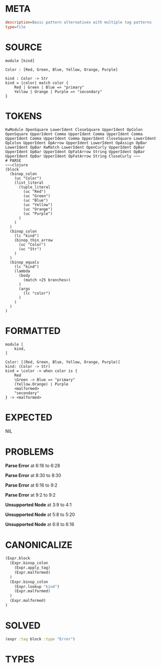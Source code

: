 # META
~~~ini
description=Basic pattern alternatives with multiple tag patterns
type=file
~~~
# SOURCE
~~~roc
module [kind]

Color : [Red, Green, Blue, Yellow, Orange, Purple]

kind : Color -> Str
kind = |color| match color {
    Red | Green | Blue => "primary"
    Yellow | Orange | Purple => "secondary"
}
~~~
# TOKENS
~~~text
KwModule OpenSquare LowerIdent CloseSquare UpperIdent OpColon OpenSquare UpperIdent Comma UpperIdent Comma UpperIdent Comma UpperIdent Comma UpperIdent Comma UpperIdent CloseSquare LowerIdent OpColon UpperIdent OpArrow UpperIdent LowerIdent OpAssign OpBar LowerIdent OpBar KwMatch LowerIdent OpenCurly UpperIdent OpBar UpperIdent OpBar UpperIdent OpFatArrow String UpperIdent OpBar UpperIdent OpBar UpperIdent OpFatArrow String CloseCurly ~~~
# PARSE
~~~clojure
(block
  (binop_colon
    (uc "Color")
    (list_literal
      (tuple_literal
        (uc "Red")
        (uc "Green")
        (uc "Blue")
        (uc "Yellow")
        (uc "Orange")
        (uc "Purple")
      )
    )
  )
  (binop_colon
    (lc "kind")
    (binop_thin_arrow
      (uc "Color")
      (uc "Str")
    )
  )
  (binop_equals
    (lc "kind")
    (lambda
      (body
        (match <25 branches>)
      )
      (args
        (lc "color")
      )
    )
  )
)
~~~
# FORMATTED
~~~roc
module [
	kind,
]

Color: [(Red, Green, Blue, Yellow, Orange, Purple)]
kind: (Color -> Str)
kind = \color -> when color is {
	Red
	\Green -> Blue => "primary"
	(Yellow.Orange) | Purple
	<malformed>
	"secondary"
} -> <malformed>
~~~
# EXPECTED
NIL
# PROBLEMS
**Parse Error**
at 6:16 to 6:28

**Parse Error**
at 8:30 to 8:30

**Parse Error**
at 6:16 to 9:2

**Parse Error**
at 9:2 to 9:2

**Unsupported Node**
at 3:9 to 4:1

**Unsupported Node**
at 5:8 to 5:20

**Unsupported Node**
at 6:8 to 6:16

# CANONICALIZE
~~~clojure
(Expr.block
  (Expr.binop_colon
    (Expr.apply_tag)
    (Expr.malformed)
  )
  (Expr.binop_colon
    (Expr.lookup "kind")
    (Expr.malformed)
  )
  (Expr.malformed)
)
~~~
# SOLVED
~~~clojure
(expr :tag block :type "Error")
~~~
# TYPES
~~~roc
~~~
